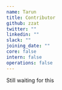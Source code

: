 ```yaml
---
name: Tarun
title: Contributor
github: zzat
twitter: ""
linkedin: ""
slack: ""
joining_date: ""
core: false
intern: false
operations: false
---
```


Still waiting for this
